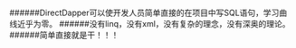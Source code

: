 #
######DirectDapper可以使开发人员简单直接的在项目中写SQL语句，学习曲线近乎为零。
######没有linq，没有xml，没有复杂的理念，没有深奥的理论。
######简单直接就是干！！！
